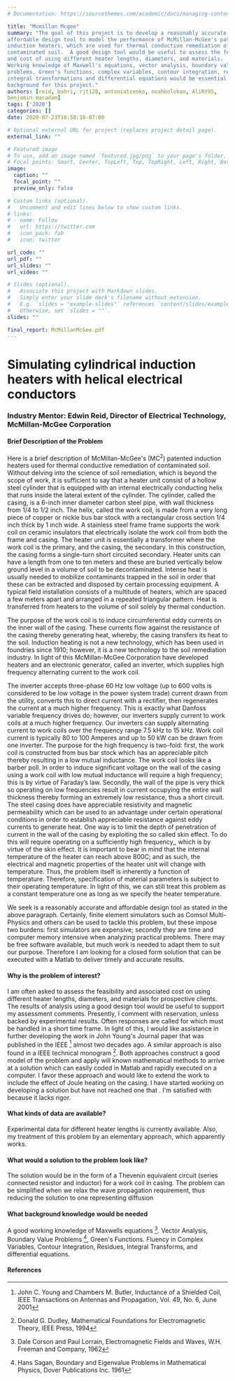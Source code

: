 ```yaml
---
# Documentation: https://sourcethemes.com/academic/docs/managing-content/

title: "Mcmillan Mcgee"
summary: "The goal of this project is to develop a reasonably accurate and
affordable design tool to model the performance of McMillan-McGee's patented
induction heaters, which are used for thermal conductive remediation of
contaminated soil.  A good design tool would be useful to assess the feasibility
and cost of using different heater lengths, diameters, and materials. 
Working knowledge of Maxwell's equations, vector analysis, boundary value
problems, Green's functions, complex variables, contour integration, residues,
integral transformations and differential equations would be essential
background for this project."
authors: [reid, bahri, rjt128, antoniatcenko, noahbolohan, AliRY95,
benjamin-macadam]
tags: ['2020']
categories: []
date: 2020-07-23T16:58:18-07:00

# Optional external URL for project (replaces project detail page).
external_link: ""

# Featured image
# To use, add an image named `featured.jpg/png` to your page's folder.
# Focal points: Smart, Center, TopLeft, Top, TopRight, Left, Right, BottomLeft, Bottom, BottomRight.
image:
  caption: ""
  focal_point: ""
  preview_only: false

# Custom links (optional).
#   Uncomment and edit lines below to show custom links.
# links:
# - name: Follow
#   url: https://twitter.com
#   icon_pack: fab
#   icon: twitter

url_code: ""
url_pdf: ""
url_slides: ""
url_video: ""

# Slides (optional).
#   Associate this project with Markdown slides.
#   Simply enter your slide deck's filename without extension.
#   E.g. `slides = "example-slides"` references `content/slides/example-slides.md`.
#   Otherwise, set `slides = ""`.
slides: ""

final_report: McMillanMcGee.pdf
---
```



#  Simulating cylindrical induction heaters with helical electrical conductors

### Industry Mentor: Edwin Reid, Director of Electrical Technology, McMillan-McGee Corporation

#### Brief Description of the Problem

Here is a brief description of McMillan-McGee's (MC<sup>2</sup>) patented
induction heaters used for thermal conductive remediation of contaminated soil.
Without delving into the science of soil remediation, which is beyond the scope
of work, it is sufficient to say that a heater unit consist of a hollow steel
cylinder that is equipped with an internal electrically conducting helix that
runs inside the lateral extent of the cylinder.  The cylinder, called the
casing, is a 6-inch inner diameter carbon steel pipe, with wall thickness from
1/4 to 1/2 inch. The helix, called the work coil, is made from a very long piece
of copper or nickle bus bar stock with a rectangular cross section 1/4 inch
thick by 1 inch wide.  A stainless steel frame frame supports the work coil on
ceramic insulators that electrically isolate the work coil from both the frame
and casing.  The heater unit is essentially a transformer where the work coil is
the primary, and the casing, the secondary. In this construction, the casing
forms a single-turn short circuited secondary.  Heater units can have a length
from one to ten meters and these are buried vertically below ground level in a
volume of soil to be decontaminated.  Intense heat is usually needed to mobilize
contaminants trapped in the soil in order that these can be extracted and
disposed by certain processing equipment.  A typical field installation consists
of a multitude of heaters, which are spaced a few meters apart and arranged in a
repeated triangular pattern.  Heat is transferred from heaters to the volume of
soil solely by thermal conduction.

The purpose of the work coil is to induce circumferential eddy currents on the
inner wall of the casing.  These currents flow against the resistance of the
casing thereby generating heat, whereby, the casing transfers its heat  to the
soil.  Induction heating is not a new technology, which has been used in
foundries since 1910; however, it is a new technology to the soil remediation
industry.  In light of this McMillan-McGee Corporation have developed heaters
and an electronic generator, called an inverter, which supplies high frequency
alternating current to the work coil.

The inverter accepts three-phase 60 Hz low voltage (up to 600 volts is
considered to be low voltage in the power system trade) current drawn from the
utility, converts this to direct current with a rectifier, then regenerates the
current at a much higher frequency.  This is exactly what Danfoss variable
frequency drives do; however, our inverters supply current to work coils at a
much higher frequency.  Our inverters can supply alternating current to work
coils over the frequency range 7.5 kHz to 15 kHz.  Work coil current is
typically 80 to 100 Amperes and up to 50 kW can be drawn from one inverter.  The
purpose for the high frequency is two-fold: first, the work coil is constructed
from bus bar stock which has an appreciable pitch thereby resulting in a low
mutual inductance.  The work coil looks like a barber poll.  In order to induce
significant voltage on the wall of the casing using a work coil with low mutual
inductance will require a high frequency; this is by virtue of Faraday’s law.
Secondly, the wall of the pipe is very thick so operating on low frequencies
result in current occupying the entire wall thickness thereby forming an
extremely low resistance, thus a short circuit.  The steel casing does have
appreciable resistivity and magnetic permeability which can be used to an
advantage under certain operational conditions in order to establish appreciable
resistance against eddy currents to generate heat.  One way is to limit the
depth of penetration of current in the wall of the casing by exploiting the so
called skin effect.  To do this will require operating on a sufficiently high
frequency,, which is by virtue of the skin effect.  It is important to bear in
mind that the internal temperature of the heater can reach above 800C; and as
such, the electrical and magnetic properties of the heater unit will change with
temperature.  Thus, the problem itself is inherently a function of temperature.
Therefore, specification of material parameters is subject to their operating
temperature.  In light of this, we can still treat this problem as a constant
temperature one as long as we specify the heater temperature.

We seek is a reasonably accurate and affordable design tool as stated in the
above paragraph.  Certainly, finite element simulators such as Comsol
Multi-Physics and others can be used to tackle this problem, but these impose
two burdens: first simulators are expensive; secondly they are time and computer
memory intensive when analyzing practical problems.  There may be free software
available, but much work is needed to adapt them to suit our purpose.  Therefore
I am looking for a closed form solution that can be executed with a Matlab to
deliver timely and accurate results.

#### Why is the problem of interest?
I am often asked to assess the feasibility and associated cost on using
different heater lengths, diameters, and materials for prospective clients.  The
results of analysis using a good design tool would be useful to support my
assessment comments.  Presently, I comment with reservation, unless backed by
experimental results.  Often responses are called for which must be handled in a
short time frame.  In light of this, I would like assistance in further
developing the work in John Young's Journal paper that was published in the IEEE
[^1] almost two decades ago.  A similar approach is also found in a IEEE
technical monogram [^2]. Both approaches construct a good model of the problem
and apply will known mathematical methods to arrive at a solution which can
easily coded in Matlab and rapidly executed on a computer.     I favor these
approach and would like to extend the work to include the effect of Joule
heating on the casing.  I have started working on developing a solution but have
not reached one that .  I'm satisfied with because it lacks rigor.

#### What kinds of data are available?
Experimental data for different heater lengths is currently available.  Also, my
treatment of this problem by an elementary approach, which apparently works.

#### What would a solution to the problem look like?
The solution would be in the form of a Thevenin equivalent circuit (series
connected resistor and inductor) for a work coil in casing.  The problem can be
simplified when we relax the wave propagation requirement, thus reducing the
solution to one representing diffusion

#### What background knowledge would be needed
A good working knowledge of Maxwells equations [^3].  Vector Analysis, Boundary
Value Problems [^4], Green's Functions.  Fluency in Complex Variables, Contour
Integration,  Residues, Integral Transforms, and differential equations. 
 
#### References

[^1]: John C. Young and Chambers M. Butler, Inductance of a Shielded Coil, IEEE Transactions on Antennas and Propagation, Vol. 49, No. 6, June 2001
[^2]:  Donald G. Dudley, Mathematical Foundations for Electromagnetic Theory, IEEE Press,  1994
[^3]:  Dale Corson and Paul Lorrain, Electromagnetic Fields and Waves,  W.H. Freeman and Company, 1962
[^4]:  Hans Sagan, Boundary and Eigenvalue Problems in Mathematical Physics, Dover Publications Inc. 1961

